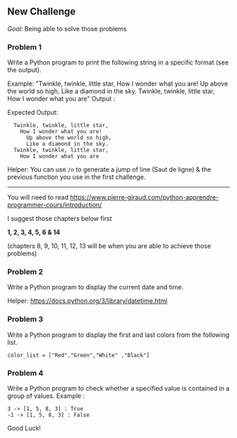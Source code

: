 New Challenge
-------------
_Goal_: Being able to solve those problems


### Problem 1
Write a Python program to print the following string in a specific format (see the output).

Example: 
"Twinkle, twinkle, little star, How I wonder what you are! Up above the world so high, Like a diamond in the sky. Twinkle, twinkle, little star, How I wonder what you are" Output :

Expected Output:
```
  Twinkle, twinkle, little star,
    How I wonder what you are! 
      Up above the world so high,   		
      Like a diamond in the sky. 
  Twinkle, twinkle, little star, 
    How I wonder what you are
```

Helper: You can use `/n` to generate a jump of line (Saut de ligne) & the previous function you use in the first challenge.


------------
You will need to read https://www.pierre-giraud.com/python-apprendre-programmer-cours/introduction/

I suggest those chapters below first

**1, 2, 3, 4, 5, 6 & 14**

(chapters 8, 9, 10, 11, 12, 13 will be when you are able to achieve those problems)

### Problem 2

Write a Python program to display the current date and time.

Helper: https://docs.python.org/3/library/datetime.html

### Problem 3

Write a Python program to display the first and last colors from the following list.

```
color_list = ["Red","Green","White" ,"Black"]
```


### Problem 4

Write a Python program to check whether a specified value is contained in a group of values.
Example :
```
3 -> [1, 5, 8, 3] : True
-1 -> [1, 5, 8, 3] : False
```

Good Luck!